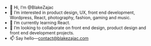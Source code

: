 - 👋 Hi, I’m @BlakeZajac
- 👀 I’m interested in product design, UX, front end development, Wordpress, React, photography, fashion, gaming and music. 
- 🌱 I’m currently learning React.
- 💞️ I’m looking to collaborate on front end design, product design and front end development projects.
- 📫 Say hello—contact@blakezajac.com

<!---
BlakeZajac/BlakeZajac is a ✨ special ✨ repository because its `README.md` (this file) appears on your GitHub profile.
You can click the Preview link to take a look at your changes.
--->
